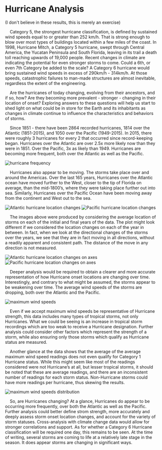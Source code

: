 # Hurricane Analysis
(I don't believe in these results, this is merely an exercise)

&nbsp;&nbsp;&nbsp;&nbsp;Category 5, the strongest hurricane classification, is defined by sustained wind speeds equal to or greater than 252 km/h.  That is strong enough to blow over most types of buildings located within a few miles of the coast.  In 1998, Hurricane Mitch, a Category 5 hurricane, swept through Central America, the Yucatan Peninsula and South Florida, leaving in its trail a death toll reaching upwards of 19,000 people.  Recent changes in climate are indicating the potential for even stronger storms to come.  Could a 6th, or even 7th Category be added to the scale?  A Category 6 hurricane would bring sustained wind speeds in excess of 290km/h - 314km/h.  At those speeds, catastrophic failures to man-made structures are almost inevitable, regardless the extent of the engineering.  

&nbsp;&nbsp;&nbsp;&nbsp;Are the hurricanes of today changing, evolving from their ancestors, and if so, how?  Are they becoming more prevalent - stronger - changing in their location of onset?  Exploring answers to these questions will help us start to shed light on what could be in store for the Earth and its inhabitants as changes in climate continue to influence the characteristics and behaviors of storms.

&nbsp;&nbsp;&nbsp;&nbsp;Since 1851 - there have been 2864 recorded hurricanes, 1814 over the Atlantic (1851-2015), and 1050 over the Pacific (1949-2015).  In 2015, there were roughly 3 hurricanes for every 2 that occurred since record-keeping began.  Hurricanes over the Atlantic are over 2.5x more likely now than they were in 1851.  Over the Pacific, 3x as likely than 1949.  Hurricanes are becoming more frequent, both over the Atlantic as well as the Pacific.

![hurricane frequency](https://i.ibb.co/VV0LHh8/atlantic-frequency.png "Hurricane Frequency")

&nbsp;&nbsp;&nbsp;&nbsp;Hurricanes also appear to be moving.  The storms take place over and around the Americas.  Over the last 165 years, Hurricanes over the Atlantic ocean have moved further to the West, closer to the tip of Florida on average, than the mid-1800’s, where they were taking place further out into sea.  Similarly, Hurricanes over the Pacific Ocean have been moving away from the continent and West out to the sea.
	
![Atlantic hurricane location changes](https://i.ibb.co/v4h4nDz/atlantic-onset.png "Atlantic hurricane change on axes")
![Pacific hurricane location changes](https://i.ibb.co/mFMqHMQ/pacific-onset.png "Pacific hurricane change on axes")

&nbsp;&nbsp;&nbsp;&nbsp;The images above were produced by considering the average location of storms on each of the initial and final years of the data.  The plot might look different if we considered the location changes on each of the year in between.  In fact, when we look at the directional changes of the storms over the years, we see that they are in fact moving in all directions, without a readily apparent and consistent path.  The distance of the move in any direction is not measured.

![Atlantic hurricane location changes on axes](https://i.ibb.co/qs1nT2N/atlantic-axes.png "Atlantic hurricane change on axes")
![Pacific hurricane location changes on axes](https://i.ibb.co/fx0tMg0/pacific-axes.png "Pacific hurricane change on axes")
	
&nbsp;&nbsp;&nbsp;&nbsp;Deeper analysis would be required to obtain a clearer and more accurate representation of how Hurricane onset locations are changing over time.	Interestingly, and contrary to what might be assumed, the storms appear to be weakening over time.  The average wind speeds of the storms are dropping, both over the Atlantic and the Pacific. 
	
![maximum wind speeds](https://i.ibb.co/T8L02VR/wind-speeds.png "Maximum wind speeds")

&nbsp;&nbsp;&nbsp;&nbsp;Even if we accept maximum wind speeds be representative of Hurricane strength, this data includes many types of tropical storms, not only Hurricanes. What we could be seeing is an increase in tropical storm recordings which are too weak to receive a Hurricane designation.  Further analysis could consider other factors which represent the strength of a storm, while also ensuring only those storms which qualify as Hurricane status are measured.
	
&nbsp;&nbsp;&nbsp;&nbsp;Another glance at the data shows that the average of the average maximum wind speed readings does not even qualify for Category 1 Hurricane status.  While this might seem like most of the readings considered were not Hurricane’s at all, but lesser tropical storms, it should be noted that these are average readings, and there are an inconsistent number of readings for each storm status.  Non-Hurricane storms could have more readings per hurricane, thus skewing the results.	

![maximum wind speeds distribution](https://i.ibb.co/J545C8w/max-wind-distribution.png "Maximum wind speeds distribution")
	
&nbsp;&nbsp;&nbsp;&nbsp;So, are Hurricanes changing?  At a glance, Hurricanes do appear to be occurring more frequently, over both the Atlantic as well as the Pacific.  Further analysis could better define strom strength, more accurately and deeply assess storm onset location changes, and account for the variety of storm statuses.  Cross-analysis with climate change data would allow for stronger correlations and support.  As for whether a Category 6 Hurricane classification will be required one day, this remains to be seen.  At the time of writing, several storms are coming to life at a relatively late stage in the season.  It does appear storms are changing in significant ways.
